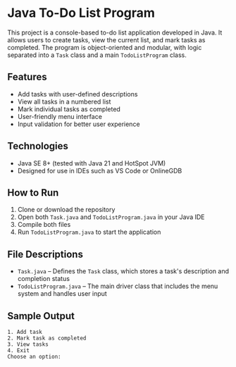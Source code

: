 # Java To-Do List Program

This project is a console-based to-do list application developed in Java. It allows users to create tasks, view the current list, and mark tasks as completed. The program is object-oriented and modular, with logic separated into a `Task` class and a main `TodoListProgram` class.

## Features

- Add tasks with user-defined descriptions
- View all tasks in a numbered list
- Mark individual tasks as completed
- User-friendly menu interface
- Input validation for better user experience

## Technologies

- Java SE 8+ (tested with Java 21 and HotSpot JVM)
- Designed for use in IDEs such as VS Code or OnlineGDB

## How to Run

1. Clone or download the repository
2. Open both `Task.java` and `TodoListProgram.java` in your Java IDE
3. Compile both files
4. Run `TodoListProgram.java` to start the application

## File Descriptions

- `Task.java` – Defines the `Task` class, which stores a task's description and completion status
- `TodoListProgram.java` – The main driver class that includes the menu system and handles user input

## Sample Output

```plaintext
1. Add task
2. Mark task as completed
3. View tasks
4. Exit
Choose an option:

